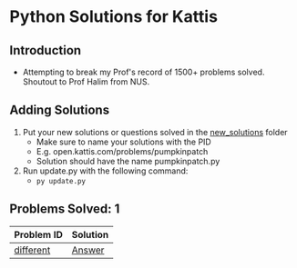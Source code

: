 <style>
    table {
        width: 100%;
    }
</style>
# Python Solutions for Kattis
## Introduction
- Attempting to break my Prof's record of 1500+ problems solved. Shoutout to Prof Halim from NUS.

## Adding Solutions
1. Put your new solutions or questions solved in the [new_solutions](new_solutions) folder
    - Make sure to name your solutions with the PID
    - E.g. open.kattis.com/problems/pumpkinpatch
    - Solution should have the name pumpkinpatch.py
2. Run update.py with the following command:
    - `py update.py`

## Problems Solved: 1
| Problem ID | Solution |
|---|---|
|[different](https://open.kattis.com/problems/different)|[Answer](https://github.com/sh3ngsh3ng/kattis-python-solutions/solutions/different)|

